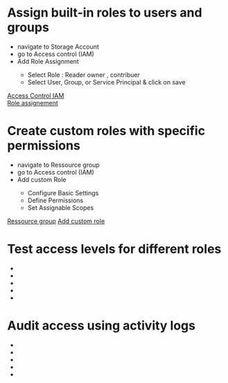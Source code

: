 <h1> Assign built-in roles to users and groups</h1>

<ul>
<li>navigate to Storage Account</li>
<li>go to Access control (IAM)</li>
<li>Add Role Assignment</li>
<ul>
<li>Select Role : Reader owner , contribuer</li>
<li>Select User, Group, or Service Principal & click on save </li>
</ul>
</ul>


[Access Control IAM](/Lab16:ACCESS_Control_IAM.png)<br/>
[Role assignement](/Lab16/add_role_assignement.png)


<h1>Create custom roles with specific permissions</h1>

<ul>
<li>navigate to Ressource group </li>
<li>go to Access control (IAM)</li>
<li>Add custom Role</li>
<ul>
<li>Configure Basic Settings</li>
<li>Define Permissions </li>
<li>Set Assignable Scopes</li>
</ul>
</ul>


[Ressource group](/Lab16/ressource%20group.png)
[Add custom role](/Lab16/add_custom_role.png)


<h1>Test access levels for different roles</h1>

<ul>
<li></li>
<li></li>
<li></li>
<li></li>
<li></li>
</ul>


[](/Lab16)
[](/Lab16)
[](/Lab16)
[](/Lab16)


<h1>Audit access using activity logs</h1>

<ul>
<li></li>
<li></li>
<li></li>
<li></li>
<li></li>
</ul>


[](/Lab16)
[](/Lab16)
[](/Lab16)
[](/Lab16)